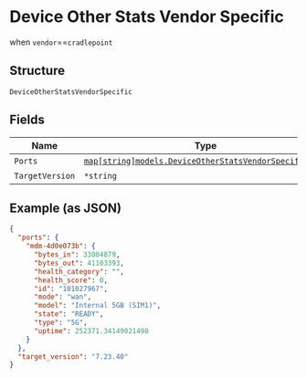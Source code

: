 
# Device Other Stats Vendor Specific

when `vendor`==`cradlepoint`

## Structure

`DeviceOtherStatsVendorSpecific`

## Fields

| Name | Type | Tags | Description |
|  --- | --- | --- | --- |
| `Ports` | [`map[string]models.DeviceOtherStatsVendorSpecificPort`](../../doc/models/device-other-stats-vendor-specific-port.md) | Optional | - |
| `TargetVersion` | `*string` | Optional | - |

## Example (as JSON)

```json
{
  "ports": {
    "mdm-4d0e073b": {
      "bytes_in": 33004879,
      "bytes_out": 41103393,
      "health_category": "",
      "health_score": 0,
      "id": "101027967",
      "mode": "wan",
      "model": "Internal 5GB (SIM1)",
      "state": "READY",
      "type": "5G",
      "uptime": 252371.34149021498
    }
  },
  "target_version": "7.23.40"
}
```

